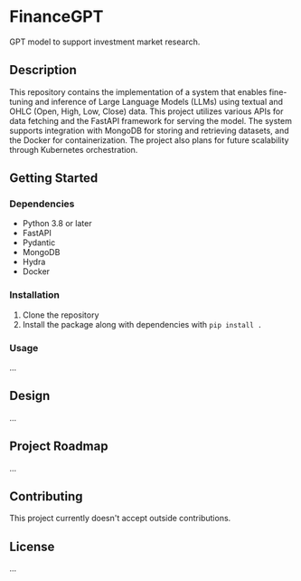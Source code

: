 # FinanceGPT
GPT model to support investment market research.

## Description
This repository contains the implementation of a system that enables fine-tuning and inference of Large Language Models (LLMs) using textual and OHLC (Open, High, Low, Close) data. This project utilizes various APIs for data fetching and the FastAPI framework for serving the model. The system supports integration with MongoDB for storing and retrieving datasets, and the Docker for containerization. The project also plans for future scalability through Kubernetes orchestration.

## Getting Started

### Dependencies
- Python 3.8 or later
- FastAPI
- Pydantic
- MongoDB
- Hydra
- Docker

### Installation
1. Clone the repository
2. Install the package along with dependencies with `pip install .`

### Usage
...

## Design
...

## Project Roadmap
...

## Contributing
This project currently doesn't accept outside contributions.

## License
...
